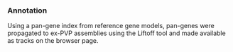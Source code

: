 ### Annotation
Using a pan-gene index from reference gene models, pan-genes were propagated to ex-PVP assemblies using the Liftoff tool and made available as tracks on the browser page.



